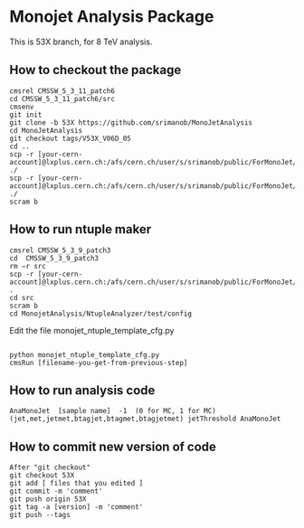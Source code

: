 Monojet Analysis Package
===============

This is 53X branch, for 8 TeV analysis.

How to checkout the package
--------------
<pre><code>cmsrel CMSSW_5_3_11_patch6
cd CMSSW_5_3_11_patch6/src
cmsenv
git init
git clone -b 53X https://github.com/srimanob/MonoJetAnalysis
cd MonoJetAnalysis
git checkout tags/V53X_V06D_05
cd ..
scp -r [your-cern-account]@lxplus.cern.ch:/afs/cern.ch/user/s/srimanob/public/ForMonoJet/Production/Ver06E/CMSSW_5_3_9_patch3/src/CMGTools ./
scp -r [your-cern-account]@lxplus.cern.ch:/afs/cern.ch/user/s/srimanob/public/ForMonoJet/Production/Ver06E/CMSSW_5_3_9_patch3/src/EGamma ./
scram b
</code></pre>

How to run ntuple maker
--------------
<pre><code>cmsrel CMSSW_5_3_9_patch3
cd  CMSSW_5_3_9_patch3
rm –r src
scp -r [your-cern-account]@lxplus.cern.ch:/afs/cern.ch/user/s/srimanob/public/ForMonoJet/Production/Ver06E/CMSSW_5_3_9_patch3/src .
cd src
scram b
cd MonojetAnalysis/NtupleAnalyzer/test/config
</code></pre>
Edit the file monojet_ntuple_template_cfg.py
<pre><code>
python monojet_ntuple_template_cfg.py
cmsRun [filename-you-get-from-previous-step]
</code></pre>

How to run analysis code
--------------
<pre><code>AnaMonoJet  [sample name]  -1  (0 for MC, 1 for MC)  (jet,met,jetmet,btagjet,btagmet,btagjetmet) jetThreshold AnaMonoJet
</code></pre>

How to commit new version of code
--------------
<pre><code>After "git checkout"
git checkout 53X
git add [ files that you edited ]
git commit -m 'comment'
git push origin 53X
git tag -a [version] -m 'comment'
git push --tags
</code></pre>
